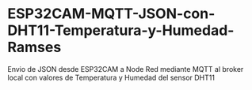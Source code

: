 # ESP32CAM-MQTT-JSON-con-DHT11-Temperatura-y-Humedad-Ramses
Envio de JSON desde ESP32CAM a Node Red mediante MQTT al broker local con valores de Temperatura y Humedad del sensor DHT11
